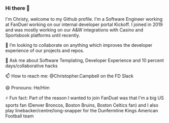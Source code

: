 ### Hi there 👋

I'm Christy, welcome to my Github profile. I'm a Software Engineer working at FanDuel working on our internal developer portal Kickoff. I joined in 2019 and was mostly working on our A&W integrations with Casino and Sportsbook platforms until recently.

👯 I’m looking to collaborate on anything which improves the developer experience of our projects and repos.

💬 Ask me about Software Templating, Developer Experience and 10 percent days/collaborative hacks

📫 How to reach me: @Christopher.Campbell on the FD Slack

😄 Pronouns: He/Him

⚡ Fun fact: Part of the reason I wanted to join FanDuel was that I'm a big US sports fan (Denver Broncos, Boston Bruins, Boston Celtics fan) and I also play linebacker/centre/long-snapper for the Dunfermline Kings American Football team

